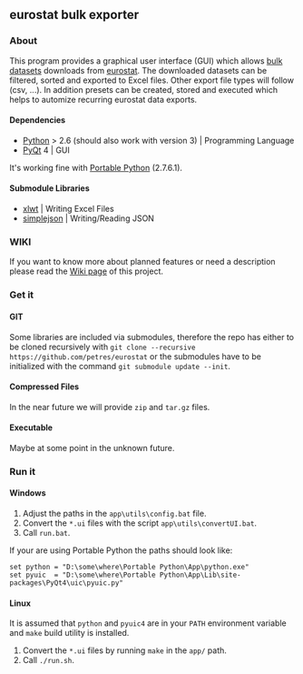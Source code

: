 ## eurostat bulk exporter

### About
This program provides a graphical user interface (GUI) which allows [bulk datasets](http://epp.eurostat.ec.europa.eu/portal/page/portal/statistics/bulk_download) downloads from [eurostat](http://epp.eurostat.ec.europa.eu/). The downloaded datasets can be filtered, sorted and exported to Excel files. Other export file types will follow (csv, ...). In addition presets can be created, stored and executed which helps to automize recurring eurostat data exports.

#### Dependencies
* [Python](https://www.python.org/) > 2.6  (should also work with version 3) | Programming Language
* [PyQt](http://www.riverbankcomputing.com/software/pyqt) 4 | GUI 

It's working fine with [Portable Python](http://portablepython.com/) (2.7.6.1). 

#### Submodule Libraries
* [xlwt](http://www.python-excel.org/) | Writing Excel Files
* [simplejson](http://simplejson.readthedocs.org/) | Writing/Reading JSON

### WIKI
If you want to know more about planned features or need a description please read the [Wiki page](http://github.com/petres/eurostat/wiki) of this project.

### Get it
#### GIT
Some libraries are included via submodules, therefore the repo has either to be cloned recursively with 
`git clone --recursive https://github.com/petres/eurostat` 
or the submodules have to be initialized with the command 
`git submodule update --init`. 

#### Compressed Files
In the near future we will provide `zip` and `tar.gz` files.

#### Executable
Maybe at some point in the unknown future.

### Run it
#### Windows
1.  Adjust the paths in the `app\utils\config.bat` file.
1.  Convert the `*.ui` files with the script `app\utils\convertUI.bat`.
1.  Call `run.bat`.

If your are using Portable Python the paths should look like:
```Batchfile
set python = "D:\some\where\Portable Python\App\python.exe"
set pyuic  = "D:\some\where\Portable Python\App\Lib\site-packages\PyQt4\uic\pyuic.py"
```

#### Linux
It is assumed that `python` and `pyuic4` are in your `PATH` environment variable and `make` build utility is installed.

1.  Convert the `*.ui` files by running `make` in the `app/` path.
1.  Call `./run.sh`.
